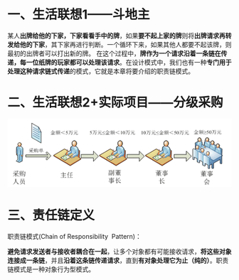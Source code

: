 # 一、生活联想1——斗地主

某人**出牌给他的下家，下家看看手中的牌**，如果**要不起上家的牌**则将**出牌请求再转发给他的下家**，其下家再进行判断。一个循环下来，如果其他人都要不起该牌，则最初的出牌者可以打出新的牌。
在这个过程中，**牌作为一个请求沿着一条链在传递，每一位纸牌的玩家都可以处理该请求**。在设计模式中，我们也有一种**专门用于处理这种请求链式传递**的模式，它就是本章将要介绍的职责链模式。

# 二、生活联想2+实际项目——分级采购
![alt text](img/分级采购流程.png)

# 三、责任链定义
职责链模式(Chain of Responsibility  Pattern)：

**避免请求发送者与接收者耦合在一起**，让多个对象都有可能接收请求，**将这些对象连接成一条链**，并且**沿着这条链传递请求**，直到**有对象处理它为止（纯的）**。职责链模式是一种对象行为型模式。
